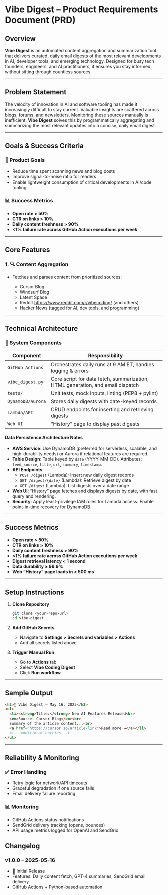 # **Vibe Digest – Product Requirements Document (PRD)**

## **Overview**

**Vibe Digest** is an automated content aggregation and summarization tool that delivers curated, daily email digests of the most relevant developments in AI, developer tools, and emerging technology. Designed for busy tech founders, engineers, and AI practitioners, it ensures you stay informed without sifting through countless sources.

---

## **Problem Statement**

The velocity of innovation in AI and software tooling has made it increasingly difficult to stay current. Valuable insights are scattered across blogs, forums, and newsletters. Monitoring these sources manually is inefficient.
**Vibe Digest** solves this by programmatically aggregating and summarizing the most relevant updates into a concise, daily email digest.

---

## **Goals & Success Criteria**

### 🧭 Product Goals

* Reduce time spent scanning news and blog posts
* Improve signal-to-noise ratio for readers
* Enable lightweight consumption of critical developments in AI/code tooling

### 📊 Success Metrics

* **Open rate > 50%**
* **CTR on links > 10%**
* **Daily content freshness > 90%**
* **<1% failure rate across GitHub Action executions per week**

---

## **Core Features**

### 1. 🔍 Content Aggregation

* Fetches and parses content from prioritized sources:

  * Cursor Blog
  * Windsurf Blog
  * Latent Space
  * Reddit https://www.reddit.com/r/vibecoding/ (and others)
  * Hacker News (tagged for AI, dev tools, and programming)

---

## **Technical Architecture**

### 🧱 System Components

| Component        | Responsibility                                                                 |
| ---------------- | ------------------------------------------------------------------------------ |
| `GitHub Actions` | Orchestrates daily runs at 9 AM ET, handles logging & errors                   |
| `vibe_digest.py` | Core script for data fetch, summarization, HTML generation, and email dispatch |
| `tests/`         | Unit tests, mock inputs, linting (PEP8 + pylint)                               |
| `DynamoDB/Aurora`| Stores daily digests with date-keyed records                                   |
| `Lambda/API`     | CRUD endpoints for inserting and retrieving digests                            |
| `Web UI`         | “History” page to display past digests                                         |

#### Data Persistence Architecture Notes

- **AWS Service**: Use DynamoDB (preferred for serverless, scalable, and high-durability needs) or Aurora if relational features are required.
- **Table Design**: Table keyed by `date` (YYYY-MM-DD). Attributes: `feed_source`, `title`, `url`, `summary`, `timestamp`.
- **API Endpoints**:
  - `POST /digest` (Lambda): Insert new daily digest records
  - `GET /digest/{date}` (Lambda): Retrieve digest by date
  - `GET /digest` (Lambda): List digests over a date range
- **Web UI**: “History” page fetches and displays digests by date, with fast query and rendering.
- **Security**: Apply least-privilege IAM roles for Lambda access. Enable point-in-time recovery for DynamoDB.

---

## **Success Metrics**

* **Open rate > 50%**
* **CTR on links > 10%**
* **Daily content freshness > 90%**
* **<1% failure rate across GitHub Action executions per week**
* **Digest retrieval latency < 1 second**
* **Data durability ≥ 99.9%**
* **Web “History” page loads in < 500 ms**

---

## **Setup Instructions**

1. **Clone Repository**

   ```bash
   git clone <your-repo-url>
   cd vibe-digest
   ```

2. **Add GitHub Secrets**

   * Navigate to **Settings > Secrets and variables > Actions**
   * Add all secrets listed above

3. **Trigger Manual Run**

   * Go to **Actions** tab
   * Select **Vibe Coding Digest**
   * Click **Run workflow**

---

## **Sample Output**

```html
<h2>🧠 Vibe Digest – May 16, 2025</h2>
<ul>
  <li><strong>Title:</strong> New AI Features Released<br>
  <em>Source: Cursor Blog</em><br>
  Summary of the article content...<br>
  <a href="https://cursor.so/article-link">Read more →</a></li>
  <!-- Additional entries -->
</ul>
```

---

## **Reliability & Monitoring**

### ✅ Error Handling

* Retry logic for network/API timeouts
* Graceful degradation if one source fails
* Email delivery failure reporting

### 📊 Monitoring

* GitHub Actions status notifications
* SendGrid delivery tracking (opens, bounces)
* API usage metrics logged for OpenAI and SendGrid

## **Changelog**

### v1.0.0 – 2025-05-16

* 🎉 Initial Release
* Features: Daily content fetch, GPT-4 summaries, SendGrid email delivery
* GitHub Actions + Python-based automation
